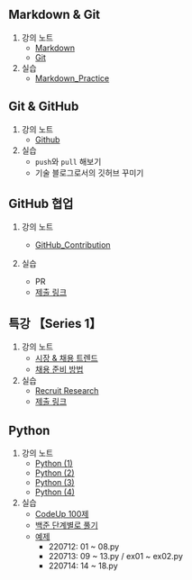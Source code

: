## Markdown & Git

1. 강의 노트
   - [Markdown](./Notes/01_1_Markdown.md)
   - [Git](./Notes/01_2_Git.md)
2. 실습
   - [Markdown_Practice](./Practice/01_Markdown_Practice)



## Git & GitHub

1. 강의 노트
   - [Github](./Notes/02_Github.md)
2. 실습
   - `push`와 `pull` 해보기
   - 기술 블로그로서의 깃허브 꾸미기



## GitHub 협업

1. 강의 노트
   - [GitHub_Contribution](./Notes/03_GitHub_Contribution.md)

2. 실습
   - PR
   - [제출 링크](https://github.com/kdt-hphk/test-01.git)



## 특강 【Series 1】

1. 강의 노트
   - [시장 & 채용 트렌드](./Notes/04_1_특강1_채용트렌드.md)
   - [채용 준비 방법](./Notes/04_2_특강1_채용준비방법.md)
2. 실습
   - [Recruit Research](./Practice/04_research_practice.md)
   - [제출 링크](https://github.com/jupiter6676/job-research.git)



## Python

1. 강의 노트
   - [Python (1)](./Notes/05_Python_(1).md)
   - [Python (2)](./Notes/06_Python_(2).md)
   - [Python (3)](./Notes/07_Python_(3).md)
   - [Python (4)](./Notes/08_Python_(4).md)
2. 실습
   - [CodeUp 100제](https://github.com/jupiter6676/TIL/tree/master/Algorithm/CodeUp_100)
   - [백준 단계별로 풀기](https://www.acmicpc.net/step)
   - [예제](https://github.com/jupiter6676/TIL/tree/master/Practice/Python_Example)
     - 220712: 01 ~ 08.py
     - 220713: 09 ~ 13.py / ex01 ~ ex02.py
     - 220714: 14 ~ 18.py

